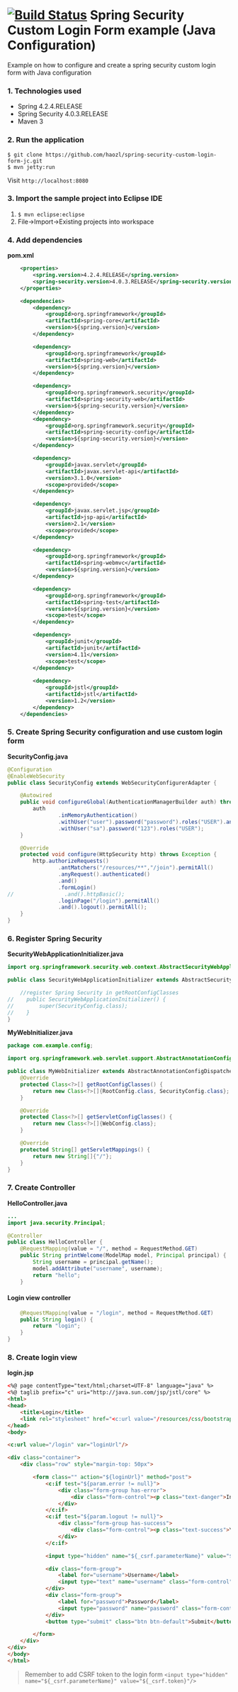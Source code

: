 [![Build Status](https://travis-ci.org/haozl/spring-security-custom-login-form-jc.svg)](https://travis-ci.org/haozl/spring-security-custom-login-form-jc)
Spring Security Custom Login Form example (Java Configuration)
===============================
Example on how to configure and create a spring security custom login form with Java configuration

### 1. Technologies used
* Spring 4.2.4.RELEASE
* Spring Security 4.0.3.RELEASE
* Maven 3

### 2. Run the application
```shell
$ git clone https://github.com/haozl/spring-security-custom-login-form-jc.git
$ mvn jetty:run
```
Visit ```http://localhost:8080```

### 3. Import the sample project into Eclipse IDE
1. ```$ mvn eclipse:eclipse```
2. File->Import->Existing projects into workspace

### 4. Add dependencies
**pom.xml**
```xml
    <properties>
        <spring.version>4.2.4.RELEASE</spring.version>
        <spring-security.version>4.0.3.RELEASE</spring-security.version>
    </properties>

    <dependencies>
        <dependency>
            <groupId>org.springframework</groupId>
            <artifactId>spring-core</artifactId>
            <version>${spring.version}</version>
        </dependency>

        <dependency>
            <groupId>org.springframework</groupId>
            <artifactId>spring-web</artifactId>
            <version>${spring.version}</version>
        </dependency>

        <dependency>
            <groupId>org.springframework.security</groupId>
            <artifactId>spring-security-web</artifactId>
            <version>${spring-security.version}</version>
        </dependency>
        <dependency>
            <groupId>org.springframework.security</groupId>
            <artifactId>spring-security-config</artifactId>
            <version>${spring-security.version}</version>
        </dependency>

        <dependency>
            <groupId>javax.servlet</groupId>
            <artifactId>javax.servlet-api</artifactId>
            <version>3.1.0</version>
            <scope>provided</scope>
        </dependency>

        <dependency>
            <groupId>javax.servlet.jsp</groupId>
            <artifactId>jsp-api</artifactId>
            <version>2.1</version>
            <scope>provided</scope>
        </dependency>

        <dependency>
            <groupId>org.springframework</groupId>
            <artifactId>spring-webmvc</artifactId>
            <version>${spring.version}</version>
        </dependency>

        <dependency>
            <groupId>org.springframework</groupId>
            <artifactId>spring-test</artifactId>
            <version>${spring.version}</version>
            <scope>test</scope>
        </dependency>

        <dependency>
            <groupId>junit</groupId>
            <artifactId>junit</artifactId>
            <version>4.11</version>
            <scope>test</scope>
        </dependency>
        
        <dependency>
            <groupId>jstl</groupId>
            <artifactId>jstl</artifactId>
            <version>1.2</version>
        </dependency>
    </dependencies>
```

### 5. Create Spring Security configuration and use custom login form
**SecurityConfig.java**
```java
@Configuration
@EnableWebSecurity
public class SecurityConfig extends WebSecurityConfigurerAdapter {

    @Autowired
    public void configureGlobal(AuthenticationManagerBuilder auth) throws Exception {
        auth
                .inMemoryAuthentication()
                .withUser("user").password("password").roles("USER").and()
                .withUser("sa").password("123").roles("USER");
    }

    @Override
    protected void configure(HttpSecurity http) throws Exception {
        http.authorizeRequests()
                .antMatchers("/resources/**","/join").permitAll()
                .anyRequest().authenticated()
                .and()
                .formLogin()
//                .and().httpBasic();
                .loginPage("/login").permitAll()
                .and().logout().permitAll();
    }
}
```


### 6. Register Spring Security
**SecurityWebApplicationInitializer.java**
```java
import org.springframework.security.web.context.AbstractSecurityWebApplicationInitializer;

public class SecurityWebApplicationInitializer extends AbstractSecurityWebApplicationInitializer {

    //register Spring Security in getRootConfigClasses
//    public SecurityWebApplicationInitializer() {
//        super(SecurityConfig.class);
//    }
}
```
**MyWebInitializer.java**
```java
package com.example.config;

import org.springframework.web.servlet.support.AbstractAnnotationConfigDispatcherServletInitializer;

public class MyWebInitializer extends AbstractAnnotationConfigDispatcherServletInitializer {
    @Override
    protected Class<?>[] getRootConfigClasses() {
        return new Class<?>[]{RootConfig.class, SecurityConfig.class};
    }

    @Override
    protected Class<?>[] getServletConfigClasses() {
        return new Class<?>[]{WebConfig.class};
    }

    @Override
    protected String[] getServletMappings() {
        return new String[]{"/"};
    }
}
```

### 7. Create Controller
**HelloController.java**
```java
...
import java.security.Principal;

@Controller
public class HelloController {
    @RequestMapping(value = "/", method = RequestMethod.GET)
    public String printWelcome(ModelMap model, Principal principal) {
        String username = principal.getName();
        model.addAttribute("username", username);
        return "hello";
    }
```
#### Login view controller
```java
    @RequestMapping(value = "/login", method = RequestMethod.GET)
    public String login() {
        return "login";
    }
}
```

### 8. Create login view
**login.jsp**
```html
<%@ page contentType="text/html;charset=UTF-8" language="java" %>
<%@ taglib prefix="c" uri="http://java.sun.com/jsp/jstl/core" %>
<html>
<head>
    <title>Login</title>
    <link rel="stylesheet" href="<c:url value="/resources/css/bootstrap.min.css" />">
</head>
<body>

<c:url value="/login" var="loginUrl"/>

<div class="container">
    <div class="row" style="margin-top: 50px">

        <form class="" action="${loginUrl}" method="post">
            <c:if test="${param.error != null}">
                <div class="form-group has-error">
                    <div class="form-control"><p class="text-danger">Invalid username and password.</p></div>
                </div>
            </c:if>
            <c:if test="${param.logout != null}">
                <div class="form-group has-success">
                    <div class="form-control"><p class="text-success">You have been logged out.</p></div>
                </div>
            </c:if>

            <input type="hidden" name="${_csrf.parameterName}" value="${_csrf.token}"/>

            <div class="form-group">
                <label for="username">Username</label>
                <input type="text" name="username" class="form-control" id="username" placeholder="Username">
            </div>
            <div class="form-group">
                <label for="password">Password</label>
                <input type="password" name="password" class="form-control" id="password" placeholder="Password">
            </div>
            <button type="submit" class="btn btn-default">Submit</button>

        </form>
    </div>
</div>
</body>
</html>
```
> Remember to add CSRF token to the login form 
```<input type="hidden" name="${_csrf.parameterName}" value="${_csrf.token}"/>```

